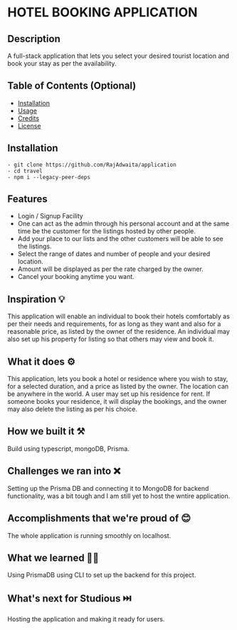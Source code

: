 # HOTEL BOOKING APPLICATION

## Description

A full-stack application that lets you select your desired tourist location and book your stay as per the availability.


## Table of Contents (Optional)

- [Installation](#installation)
- [Usage](#usage)
- [Credits](#credits)
- [License](#license)

## Installation
```
- git clone https://github.com/RajAdwaita/application
- cd travel
- npm i --legacy-peer-deps
```

## Features

- Login / Signup Facility
- One can act as the admin through his personal account and at the same time be the customer for the listings hosted by other people.
- Add your place to our lists and the other customers will be able to see the listings.
- Select the range of dates and number of people and your desired location.
- Amount will be displayed as per the rate charged by the owner.
- Cancel your booking anytime you want.


## Inspiration 💡
This application will enable an individual to book their hotels comfortably as per their needs and requirements, for as long as they want and also for a reasonable price, as listed by the owner of the residence.
An individual may also set up his property for listing so that others may view and book it.

## What it does ⚙️
This application, lets you book a hotel or residence where you wish to stay, for a selected duration, and a price as listed by the owner.
The location can be anywhere in the world.
A user may set up his residence for rent.
If someone books your residence, it will display the bookings, and the owner may also delete the listing as per his choice.

## How we built it ⚒️
Build using typescript, mongoDB, Prisma.

## Challenges we ran into ❌
Setting up the Prisma DB and connecting it to MongoDB for backend functionality, was a bit tough and I am still yet to host the wntire application.

## Accomplishments that we're proud of 😊
The whole application is running smoothly on localhost.

## What we learned 👨‍🔬
Using PrismaDB using CLI to set up the backend for this project.


## What's next for Studious ⏭️
Hosting the application and making it ready for users.
